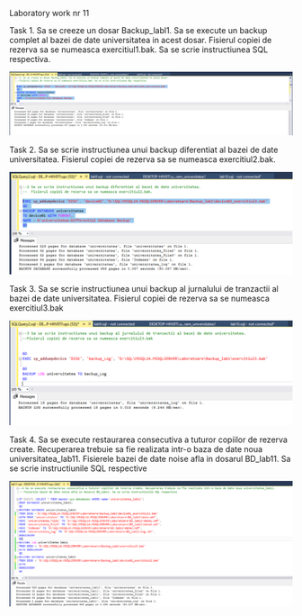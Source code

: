 Laboratory work nr 11

Task 1.
Sa se creeze un dosar Backup_labl1. Sa se execute un backup complet al bazei de date universitatea in acest dosar. 
Fisierul copiei de rezerva sa se numeasca exercitiul1.bak. Sa se scrie instructiunea SQL respectiva.

![](https://github.com/mirelaverebceanu/DB/blob/master/Laboratory%2011/Screens/ex1_lab11.PNG)

Task 2.
Sa se scrie instructiunea unui backup diferentiat al bazei de date universitatea.
Fisierul copiei de rezerva sa se numeasca exercitiul2.bak. 

![](https://github.com/mirelaverebceanu/DB/blob/master/Laboratory%2011/Screens/ex2_lab11.PNG)

Task 3.
Sa se scrie instructiunea unui backup al jurnalului de tranzactii al bazei de date universitatea. 
Fisierul copiei de rezerva sa se numeasca exercitiul3.bak

![](https://github.com/mirelaverebceanu/DB/blob/master/Laboratory%2011/Screens/ex3_lab11.PNG)

Task 4.
Sa se execute restaurarea consecutiva a tuturor copiilor de rezerva create. Recuperarea trebuie sa fie realizata intr-o baza de date noua universitatea_lab11.
Fisierele bazei de date noise afla in dosarul BD_lab11. Sa se scrie instructiunile SQL respective 

![](https://github.com/mirelaverebceanu/DB/blob/master/Laboratory%2011/Screens/ex4_lab11.PNG)
